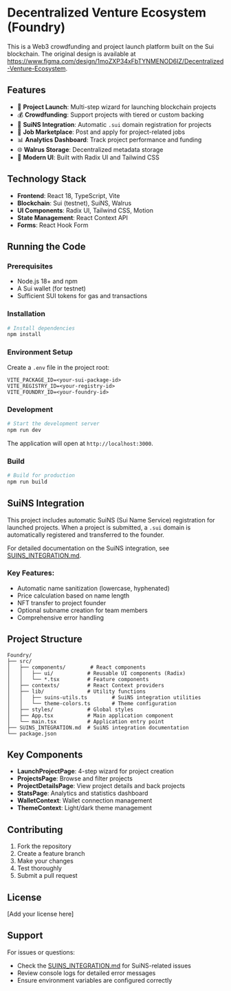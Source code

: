 # Decentralized Venture Ecosystem (Foundry)

This is a Web3 crowdfunding and project launch platform built on the Sui blockchain. The original design is available at https://www.figma.com/design/1moZXP34xFbTYNMENOD6IZ/Decentralized-Venture-Ecosystem.

## Features

- 🚀 **Project Launch**: Multi-step wizard for launching blockchain projects
- 💰 **Crowdfunding**: Support projects with tiered or custom backing
- 🔗 **SuiNS Integration**: Automatic `.sui` domain registration for projects
- 💼 **Job Marketplace**: Post and apply for project-related jobs
- 📊 **Analytics Dashboard**: Track project performance and funding
- 🌐 **Walrus Storage**: Decentralized metadata storage
- 🎨 **Modern UI**: Built with Radix UI and Tailwind CSS

## Technology Stack

- **Frontend**: React 18, TypeScript, Vite
- **Blockchain**: Sui (testnet), SuiNS, Walrus
- **UI Components**: Radix UI, Tailwind CSS, Motion
- **State Management**: React Context API
- **Forms**: React Hook Form

## Running the Code

### Prerequisites

- Node.js 18+ and npm
- A Sui wallet (for testnet)
- Sufficient SUI tokens for gas and transactions

### Installation

```bash
# Install dependencies
npm install
```

### Environment Setup

Create a `.env` file in the project root:

```env
VITE_PACKAGE_ID=<your-sui-package-id>
VITE_REGISTRY_ID=<your-registry-id>
VITE_FOUNDRY_ID=<your-foundry-id>
```

### Development

```bash
# Start the development server
npm run dev
```

The application will open at `http://localhost:3000`.

### Build

```bash
# Build for production
npm run build
```

## SuiNS Integration

This project includes automatic SuiNS (Sui Name Service) registration for launched projects. When a project is submitted, a `.sui` domain is automatically registered and transferred to the founder.

For detailed documentation on the SuiNS integration, see [SUINS_INTEGRATION.md](./SUINS_INTEGRATION.md).

### Key Features:
- Automatic name sanitization (lowercase, hyphenated)
- Price calculation based on name length
- NFT transfer to project founder
- Optional subname creation for team members
- Comprehensive error handling

## Project Structure

```
Foundry/
├── src/
│   ├── components/        # React components
│   │   ├── ui/           # Reusable UI components (Radix)
│   │   └── *.tsx         # Feature components
│   ├── contexts/         # React Context providers
│   ├── lib/              # Utility functions
│   │   ├── suins-utils.ts        # SuiNS integration utilities
│   │   └── theme-colors.ts       # Theme configuration
│   ├── styles/           # Global styles
│   ├── App.tsx           # Main application component
│   └── main.tsx          # Application entry point
├── SUINS_INTEGRATION.md  # SuiNS integration documentation
└── package.json
```

## Key Components

- **LaunchProjectPage**: 4-step wizard for project creation
- **ProjectsPage**: Browse and filter projects
- **ProjectDetailsPage**: View project details and back projects
- **StatsPage**: Analytics and statistics dashboard
- **WalletContext**: Wallet connection management
- **ThemeContext**: Light/dark theme management

## Contributing

1. Fork the repository
2. Create a feature branch
3. Make your changes
4. Test thoroughly
5. Submit a pull request

## License

[Add your license here]

## Support

For issues or questions:
- Check the [SUINS_INTEGRATION.md](./SUINS_INTEGRATION.md) for SuiNS-related issues
- Review console logs for detailed error messages
- Ensure environment variables are configured correctly
